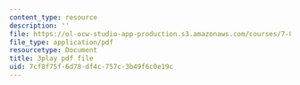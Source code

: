 ```yaml
---
content_type: resource
description: ''
file: https://ol-ocw-studio-app-production.s3.amazonaws.com/courses/7-05-general-biochemistry-spring-2020/7cf8f75f6d78df4c757c3b49f6c0e19c_2Q1GUhhc9is.pdf
file_type: application/pdf
resourcetype: Document
title: 3play pdf file
uid: 7cf8f75f-6d78-df4c-757c-3b49f6c0e19c
---
```

